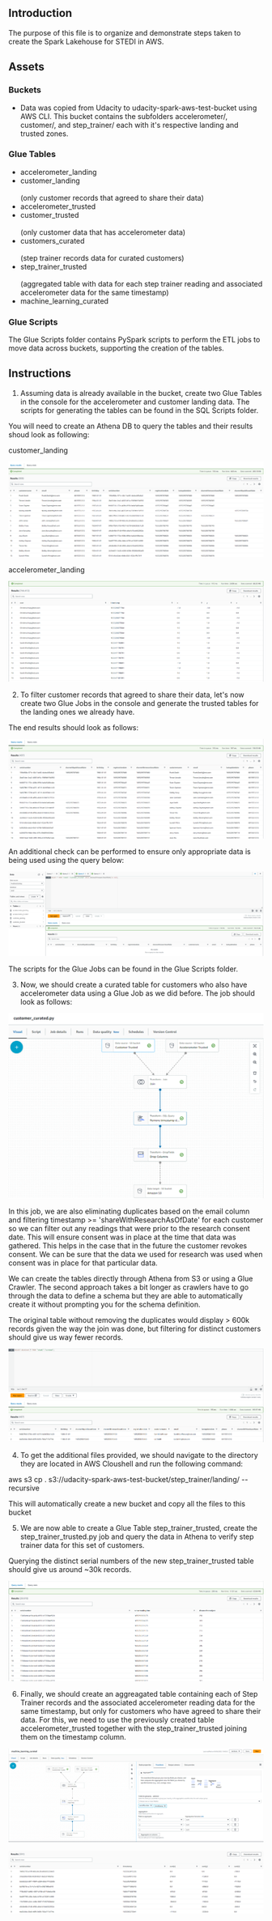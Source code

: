 ## Introduction

The purpose of this file is to organize and demonstrate steps taken to create the Spark Lakehouse for STEDI in AWS.

## Assets
### Buckets

- Data was copied from Udacity to udacity-spark-aws-test-bucket using AWS CLI. This bucket contains the subfolders accelerometer/, customer/, and step_trainer/ each with it's respective landing and trusted zones.

### Glue Tables

- accelerometer_landing
- customer_landing
<br></br>
(only customer records that agreed to share their data)
- accelerometer_trusted
- customer_trusted 
<br></br>
(only customer data that has accelerometer data)
- customers_curated
<br></br>
(step trainer records data for curated customers)
- step_trainer_trusted
<br></br>
(aggregated table with data for each step trainer reading and associated accelerometer data for the same timestamp)
- machine_learning_curated

### Glue Scripts

The Glue Scripts folder contains PySpark scripts to perform the ETL jobs to move data across buckets, supporting the creation of the tables.

## Instructions

1. Assuming data is already available in the bucket, create two Glue Tables in the console for the accelerometer and customer landing data. The scripts for generating the tables can be found in the SQL Scripts folder.

You will need to create an Athena DB to query the tables and their results shoud look as following:

customer_landing

![customer_landing](images/customer_landing.png)

accelerometer_landing

![accelerometer_landing](images/accelerometer_landing.png)

2. To filter customer records that agreed to share their data, let's now create two Glue Jobs in the console and generate the trusted tables for the landing ones we already have.

The end results should look as follows:

![customer_trusted](images/customer_trusted.png)

An additional check can be performed to ensure only appropriate data is being used using the query below:

![verifying_nulls_customer_trusted](images/verifying_nulls_customer_trusted.png)


The scripts for the Glue Jobs can be found in the Glue Scripts folder.

3. Now, we should create a curated table for customers who also have accelerometer data using a Glue Job as we did before. The job should look as follows:

![customer_curated_job](images/customer_curated_job.png)

In this job, we are also eliminating duplicates based on the email column and filtering timestamp >= 'shareWithResearchAsOfDate' for each customer so we can filter out any readings that were prior to the research consent date. This will ensure consent was in place at the time that data was gathered. This helps in the case that in the future the customer revokes consent. We can be sure that the data we used for research was used when consent was in place for that particular data.

We can create the tables directly through Athena from S3 or using a Glue Crawler. The second approach takes a bit longer as crawlers have to go through the data to define a schema but they are able to automatically create it without prompting you for the schema definition.

The original table without removing the duplicates would display > 600k records given the way the join was done, but filtering for distinct customers should give us way fewer records.

![customers_curated_distinct](images/customers_curated_distinct.png)

4. To get the additional files provided, we should navigate to the directory they are located in AWS Cloushell and run the following command: 

aws s3 cp . s3://udacity-spark-aws-test-bucket/step_trainer/landing/ --recursive

This will automatically create a new bucket and copy all the files to this bucket

5. We are now able to create a Glue Table step_trainer_trusted, create the step_trainer_trusted.py job and query the data in Athena to verify step trainer data for this set of customers.

Querying the distinct serial numbers of the new step_trainer_trusted table should give us around ~30k records.

![step_trainer_trusted_distinct](images/step_trainer_trusted_distinct.png)

6. Finally, we should create an aggreagated table containing each of Step Trainer records and the associated accelerometer reading data for the same timestamp, but only for customers who have agreed to share their data. For this, we need to use the previously created table accelerometer_trusted together with the step_trainer_trusted joining them on the timestamp column.


![final_job](images/final_job.png)

![final_results](images/final_results.png)

